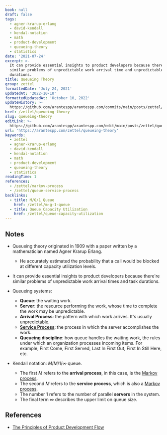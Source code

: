 ```yaml
---
book: null
draft: false
tags:
  - agner-krarup-erlang
  - david-kendall
  - kendal-notation
  - math
  - product-development
  - queueing-theory
  - statistics
date: '2021-07-24'
excerpt: >-
  It can provide essential insights to product developers because there're
  similar problems of unpredictable work arrival time and unpredictable task
  durations.
title: Queueing Theory
group: zettel
formattedDate: 'July 24, 2021'
updatedAt: '2022-10-10'
formattedUpdatedAt: 'October 10, 2022'
updateHistory: >-
  https://github.com/arantespp/arantespp.com/commits/main/posts/zettel/queueing-theory.md
href: /zettel/queueing-theory
slug: queueing-theory
editLink: >-
  https://github.com/arantespp/arantespp.com/edit/main/posts/zettel/queueing-theory.md
url: 'https://arantespp.com/zettel/queueing-theory'
keywords:
  - zettel
  - agner-krarup-erlang
  - david-kendall
  - kendal-notation
  - math
  - product-development
  - queueing-theory
  - statistics
readingTime: 1
references:
  - /zettel/markov-process
  - /zettel/queue-service-process
backlinks:
  - title: M/G/1 Queue
    href: /zettel/m-g-1-queue
  - title: Queue Capacity Utilization
    href: /zettel/queue-capacity-utilization
---
```


## Notes

- Queueing theory originated in 1909 with a paper written by a mathematician named Agner Krarup Erlang.

  - He accurately estimated the probability that a call would be blocked at different capacity utilization levels.

- It can provide essential insights to product developers because there're similar problems of unpredictable work arrival times and task durations.

- Queueing systems:

  - **Queue**: the waiting work.
  - **Server**: the resource performing the work, whose time to complete the work may be unpredictable.
  - **Arrival Process**: the pattern with which work arrives. It's usually unpredictable.
  - [**Service Process**](/zettel/queue-service-process): the process in which the server accomplishes the work.
  - **Queueing discipline**: how queue handles the waiting work, the rules under which an organization processes incoming items. For example, First Come, First Served, Last In First Out, First In Still Here, etc.

- Kendall notation: $M/M/1/\infty$ queue.
  - The first $M$ refers to the **arrival process**, in this case, is the [Markov process](/zettel/markov-process).
  - The second $M$ refers to the **service process**, which is also a [Markov process](/zettel/markov-process).
  - The number $1$ refers to the number of parallel **servers** in the system.
  - The final term $\infty$ describes the upper limit on queue size.

## References

- [The Principles of Product Development Flow](/books/the-principles-of-product-development-flow)
